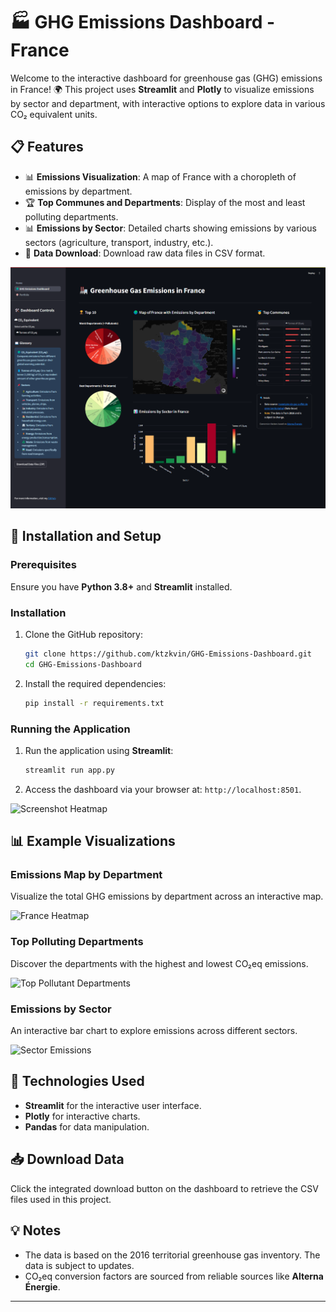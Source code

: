 # 🏭 GHG Emissions Dashboard - France

Welcome to the interactive dashboard for greenhouse gas (GHG) emissions in France! 🌍 This project uses **Streamlit** and **Plotly** to visualize emissions by sector and department, with interactive options to explore data in various CO₂ equivalent units.

## 📋 Features

- 📊 **Emissions Visualization**: A map of France with a choropleth of emissions by department.
- 🏆 **Top Communes and Departments**: Display of the most and least polluting departments.
- 📊 **Emissions by Sector**: Detailed charts showing emissions by various sectors (agriculture, transport, industry, etc.).
- 💾 **Data Download**: Download raw data files in CSV format.

![Dashboard Screenshot](screenshots/dashboard_overview.png)

## 🚀 Installation and Setup

### Prerequisites

Ensure you have **Python 3.8+** and **Streamlit** installed.

### Installation

1. Clone the GitHub repository:

   ```bash
   git clone https://github.com/ktzkvin/GHG-Emissions-Dashboard.git
   cd GHG-Emissions-Dashboard

2. Install the required dependencies:

   ```bash
   pip install -r requirements.txt

### Running the Application

1. Run the application using **Streamlit**:

   ```bash
   streamlit run app.py

2. Access the dashboard via your browser at: `http://localhost:8501`.

![Screenshot Heatmap](screenshots/heatmap_emissions.png)

## 📊 Example Visualizations

### Emissions Map by Department

Visualize the total GHG emissions by department across an interactive map.

![France Heatmap](screenshots/france_heatmap.png)

### Top Polluting Departments

Discover the departments with the highest and lowest CO₂eq emissions.

![Top Pollutant Departments](screenshots/top_pollutants.png)

### Emissions by Sector

An interactive bar chart to explore emissions across different sectors.

![Sector Emissions](screenshots/sector_emissions.png)

## 🧩 Technologies Used

- **Streamlit** for the interactive user interface.
- **Plotly** for interactive charts.
- **Pandas** for data manipulation.

## 📥 Download Data

Click the integrated download button on the dashboard to retrieve the CSV files used in this project.

## 💡 Notes

- The data is based on the 2016 territorial greenhouse gas inventory. The data is subject to updates.
- CO₂eq conversion factors are sourced from reliable sources like **Alterna Énergie**.

---
